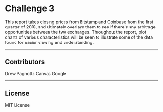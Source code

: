 # Challenge 3

This report takes closing prices from Bitstamp and Coinbase from the first quarter of 2018, and ultimately overlays them to see if there's any arbitrage opportunities between the two exchanges. Throughout the report, plot charts of various characteristics will be seen to illustrate some of the data found for easier viewing and understanding.

---

## Contributors

Drew Pagnotta
Canvas
Google

---

## License

MIT License
